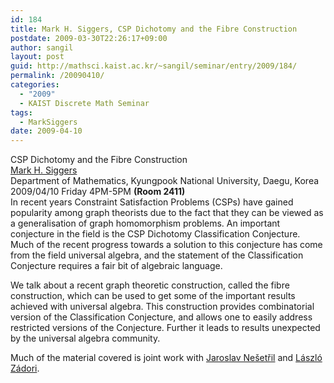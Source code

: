 ```yaml
---
id: 184
title: Mark H. Siggers, CSP Dichotomy and the Fibre Construction
postdate: 2009-03-30T22:26:17+09:00
author: sangil
layout: post
guid: http://mathsci.kaist.ac.kr/~sangil/seminar/entry/2009/184/
permalink: /20090410/
categories:
  - "2009"
  - KAIST Discrete Math Seminar
tags:
  - MarkSiggers
date: 2009-04-10
---
```

<div class="talk">
  CSP Dichotomy and the Fibre Construction
</div>

<div class="speaker">
  <a href="http://www.marksiggers.com/">Mark H. Siggers</a><br /> Department of Mathematics, Kyungpook National University, Daegu, Korea</a>
</div>

<div class="date">
  2009/04/10 Friday 4PM-5PM <strong>(Room 2411)</strong>
</div>

<div class="abstract">
  In recent years Constraint Satisfaction Problems (CSPs) have gained popularity among graph theorists due to the fact that they can be viewed as a generalisation of graph homomorphism problems. An important conjecture in the field is the CSP Dichotomy Classification Conjecture. Much of the recent progress towards a solution to this conjecture has come from the field universal algebra, and the statement of the Classification Conjecture requires a fair bit of algebraic language. </p> 
  
  <p>
    We talk about a recent graph theoretic construction, called the fibre construction, which can be used to get some of the important results achieved with universal algebra. This construction provides combinatorial version of the Classification Conjecture, and allows one to easily address restricted versions of the Conjecture. Further it leads to results unexpected by the universal algebra community.
  </p>
  
  <p>
    Much of the material covered is joint work with <a href="http://kam.mff.cuni.cz/~nesetril/en/">Jaroslav Nešetřil</a> and <a href="http://www.math.u-szeged.hu/~zadori/">László Zádori</a>.</div>